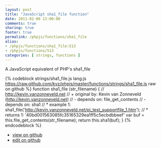 ```yaml
---
layout: post
title: "JavaScript sha1_file function"
date: 2011-02-06 12:00:00
comments: true
sharing: true
footer: true
permalink: /phpjs/functions/sha1_file
alias:
- /phpjs/functions/sha1_file:513
- /phpjs/functions/513
categories: [ strings, functions ]
---
```

A JavaScript equivalent of PHP's sha1_file
<!-- more -->
{% codeblock strings/sha1_file.js lang:js https://raw.github.com/kvz/phpjs/master/functions/strings/sha1_file.js raw on github %}
function sha1_file (str_filename) {
    // http://kevin.vanzonneveld.net
    // +   original by: Kevin van Zonneveld (http://kevin.vanzonneveld.net)
    // -    depends on: file_get_contents
    // -    depends on: sha1
    // *     example 1: sha1_file('http://kevin.vanzonneveld.net/pj_test_supportfile_1.htm');
    // *     returns 1: '40bd001563085fc35165329ea1ff5c5ecbdbbeef'
    var buf = this.file_get_contents(str_filename);
    return this.sha1(buf);
}
{% endcodeblock %}
<ul>
 <li><a href="https://github.com/kvz/phpjs/blob/master/functions/strings/sha1_file.js">view on github</a></li>
 <li><a href="https://github.com/kvz/phpjs/edit/master/functions/strings/sha1_file.js">edit on github</a></li>
</ul>
